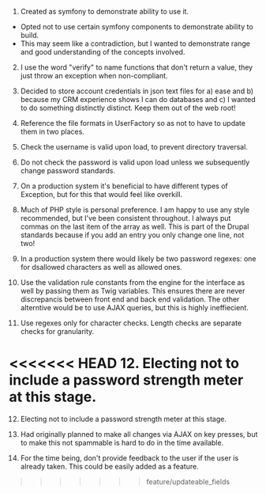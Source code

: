 1. Created as symfony to demonstrate ability to use it.
- Opted not to use certain symfony components to demonstrate ability to build.
- This may seem like a contradiction, but I wanted to demonstrate range and good understanding of the concepts involved.

2. I use the word "verify" to name functions that don't return a value, they just throw an exception when non-compliant.

3. Decided to store account credentials in json text files for a) ease and b) because my CRM experience shows I can do databases and c) I wanted to do something distinctly distinct. Keep them out of the web root!

4. Reference the file formats in UserFactory so as not to have to update them in two places.

5. Check the username is valid upon load, to prevent directory traversal.

6. Do not check the password is valid upon load unless we subsequently change password standards.

7. On a production system it's beneficial to have different types of Exception, but for this that would feel like overkill.

8. Much of PHP style is personal preference. I am happy to use any style recommended, but I've been consistent throughout. I always put commas on the last item of the array as well.
This is part of the Drupal standards because if you add an entry you only change one line, not two!

9. In a production system there would likely be two password regexes: one for dsallowed characters as well as allowed ones.

10. Use the validation rule constants from the engine for the interface as well by passing them as Twig variables. This ensures there are never discrepancis between front end and back end validation.
The other alterntive would be to use AJAX queries, but this is highly ineffiecient.

11. Use regexes only for character checks. Length checks are separate checks for granularity.

<<<<<<< HEAD
12. Electing not to include a password strength meter at this stage.
=======
12. Electing not to include a password strength meter at this stage.

13. Had originally planned to make all changes via AJAX on key presses, but to make this not spammable is hard to do in the time available.

14. For the time being, don't provide feedback to the user if the user is already taken. This could be easily added as a feature.
>>>>>>> feature/updateable_fields
